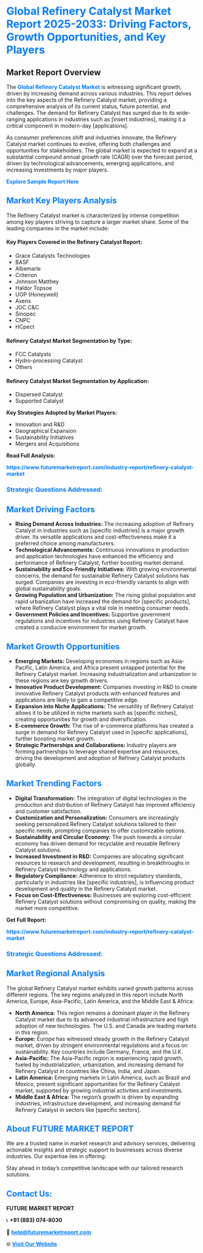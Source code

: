 <h1 style="color: #007BFF;">Global Refinery Catalyst Market Report 2025-2033: Driving Factors, Growth Opportunities, and Key Players</h1>

<section id="overview">
<h2>Market Report Overview</h2>
<p>The <a href="https://www.futuremarketreport.com/industry-report/refinery-catalyst-market" style="color: #007BFF; text-decoration: none;"><strong>Global Refinery Catalyst Market</strong></a> is witnessing significant growth, driven by increasing demand across various industries. This report delves into the key aspects of the Refinery Catalyst market, providing a comprehensive analysis of its current status, future potential, and challenges. The demand for Refinery Catalyst has surged due to its wide-ranging applications in industries such as [insert industries], making it a critical component in modern-day [applications].</p>
<p>As consumer preferences shift and industries innovate, the Refinery Catalyst market continues to evolve, offering both challenges and opportunities for stakeholders. The global market is expected to expand at a substantial compound annual growth rate (CAGR) over the forecast period, driven by technological advancements, emerging applications, and increasing investments by major players.</p>
</section>

<section id="overview">
<p><a href="https://www.futuremarketreport.com/request-sample/reportId=27115" style="color: #007BFF; text-decoration: none;"><strong>Explore Sample Report Here</strong></a></p>
</section>

<section id="key-players">
<h2 style="color: #007BFF;">Market Key Players Analysis</h2>
<p>The Refinery Catalyst market is characterized by intense competition among key players striving to capture a larger market share. Some of the leading companies in the market include:</p>
<h4>Key Players Covered in the Refinery Catalyst Report:</h4>
<ul><li>Grace Catalysts Technologies</li><li>BASF</li><li>Albemarle</li><li>Criterion</li><li>Johnson Matthey</li><li>Haldor Topsoe</li><li>UOP (Honeywell)</li><li>Axens</li><li>JGC C&amp;C</li><li>Sinopec</li><li>CNPC</li><li>HCpect</li></ul>
<h4>Refinery Catalyst Market Segmentation by Type:</h4>
<ul><li>FCC Catalysts</li><li>Hydro-processing Catalyst</li><li>Others</li></ul>

<h4>Refinery Catalyst Market Segmentation by Application:</h4>
<ul><li>Dispersed Catalyst</li><li>Supported Catalyst</li></ul>
<p><strong>Key Strategies Adopted by Market Players:</strong></p>
<ul>
<li>Innovation and R&D</li>
<li>Geographical Expansion</li>
<li>Sustainability Initiatives</li>
<li>Mergers and Acquisitions</li>
</ul>
</section>

<section>
<p><strong>Read Full Analysis: </strong></p><a href="https://www.futuremarketreport.com/industry-report/refinery-catalyst-market" style="color: #007BFF; text-decoration: none;"><strong>https://www.futuremarketreport.com/industry-report/refinery-catalyst-market</strong></a>
<h3 style="color: #007BFF;">Strategic Questions Addressed:</h3>
</section>

<section id="driving-factors">
<h2 style="color: #007BFF;">Market Driving Factors</h2>
<ul>
<li><strong>Rising Demand Across Industries:</strong> The increasing adoption of Refinery Catalyst in industries such as [specific industries] is a major growth driver. Its versatile applications and cost-effectiveness make it a preferred choice among manufacturers.</li>
<li><strong>Technological Advancements:</strong> Continuous innovations in production and application technologies have enhanced the efficiency and performance of Refinery Catalyst, further boosting market demand.</li>
<li><strong>Sustainability and Eco-Friendly Initiatives:</strong> With growing environmental concerns, the demand for sustainable Refinery Catalyst solutions has surged. Companies are investing in eco-friendly variants to align with global sustainability goals.</li>
<li><strong>Growing Population and Urbanization:</strong> The rising global population and rapid urbanization have increased the demand for [specific products], where Refinery Catalyst plays a vital role in meeting consumer needs.</li>
<li><strong>Government Policies and Incentives:</strong> Supportive government regulations and incentives for industries using Refinery Catalyst have created a conducive environment for market growth.</li>
</ul>
</section>

<section id="growth-opportunities">
<h2 style="color: #007BFF;">Market Growth Opportunities</h2>
<ul>
<li><strong>Emerging Markets:</strong> Developing economies in regions such as Asia-Pacific, Latin America, and Africa present untapped potential for the Refinery Catalyst market. Increasing industrialization and urbanization in these regions are key growth drivers.</li>
<li><strong>Innovative Product Development:</strong> Companies investing in R&D to create innovative Refinery Catalyst products with enhanced features and applications are likely to gain a competitive edge.</li>
<li><strong>Expansion into Niche Applications:</strong> The versatility of Refinery Catalyst allows it to be utilized in niche markets such as [specific niches], creating opportunities for growth and diversification.</li>
<li><strong>E-commerce Growth:</strong> The rise of e-commerce platforms has created a surge in demand for Refinery Catalyst used in [specific applications], further boosting market growth.</li>
<li><strong>Strategic Partnerships and Collaborations:</strong> Industry players are forming partnerships to leverage shared expertise and resources, driving the development and adoption of Refinery Catalyst products globally.</li>
</ul>
</section>

<section id="trending-factors">
<h2 style="color: #007BFF;">Market Trending Factors</h2>
<ul>
<li><strong>Digital Transformation:</strong> The integration of digital technologies in the production and distribution of Refinery Catalyst has improved efficiency and customer satisfaction.</li>
<li><strong>Customization and Personalization:</strong> Consumers are increasingly seeking personalized Refinery Catalyst solutions tailored to their specific needs, prompting companies to offer customizable options.</li>
<li><strong>Sustainability and Circular Economy:</strong> The push towards a circular economy has driven demand for recyclable and reusable Refinery Catalyst solutions.</li>
<li><strong>Increased Investment in R&D:</strong> Companies are allocating significant resources to research and development, resulting in breakthroughs in Refinery Catalyst technology and applications.</li>
<li><strong>Regulatory Compliance:</strong> Adherence to strict regulatory standards, particularly in industries like [specific industries], is influencing product development and quality in the Refinery Catalyst market.</li>
<li><strong>Focus on Cost-Effectiveness:</strong> Businesses are exploring cost-efficient Refinery Catalyst solutions without compromising on quality, making the market more competitive.</li>
</ul>
</section>

<section>
<p><strong>Get Full Report: </strong></p><a href="https://www.futuremarketreport.com/industry-report/refinery-catalyst-market" style="color: #007BFF; text-decoration: none;"><strong>https://www.futuremarketreport.com/industry-report/refinery-catalyst-market</strong></a>
<h3 style="color: #007BFF;">Strategic Questions Addressed:</h3>
</section>


<section id="regional-analysis">
<h2 style="color: #007BFF;">Market Regional Analysis</h2>
<p>The global Refinery Catalyst market exhibits varied growth patterns across different regions. The key regions analyzed in this report include North America, Europe, Asia-Pacific, Latin America, and the Middle East & Africa:</p>
<ul>
<li><strong>North America:</strong> This region remains a dominant player in the Refinery Catalyst market due to its advanced industrial infrastructure and high adoption of new technologies. The U.S. and Canada are leading markets in this region.</li>
<li><strong>Europe:</strong> Europe has witnessed steady growth in the Refinery Catalyst market, driven by stringent environmental regulations and a focus on sustainability. Key countries include Germany, France, and the U.K.</li>
<li><strong>Asia-Pacific:</strong> The Asia-Pacific region is experiencing rapid growth, fueled by industrialization, urbanization, and increasing demand for Refinery Catalyst in countries like China, India, and Japan.</li>
<li><strong>Latin America:</strong> Emerging markets in Latin America, such as Brazil and Mexico, present significant opportunities for the Refinery Catalyst market, supported by growing industrial activities and investments.</li>
<li><strong>Middle East & Africa:</strong> The region’s growth is driven by expanding industries, infrastructure development, and increasing demand for Refinery Catalyst in sectors like [specific sectors].</li>
</ul>
</section>

<footer>
<h2 style="color: #007BFF;">About FUTURE MARKET REPORT</h2>
<p>We are a trusted name in market research and advisory services, delivering actionable insights and strategic support to businesses across diverse industries. Our expertise lies in offering:</p>

<p>Stay ahead in today’s competitive landscape with our tailored research solutions.</p>

<h2 style="color: #007BFF;">Contact Us:</h2>
<p><strong>FUTURE MARKET REPORT</strong></p>
<p>📞 <strong>+91 (883) 074-8030</strong></p>
<p>📧 <strong><a href="mailto:help@futuremarketreport.com" style="color: #007BFF;">help@futuremarketreport.com</a></strong></p>
<p>🌐 <strong><a href="https://www.futuremarketreport.com/" style="color: #007BFF;">Visit Our Website</a></strong></p>
</footer>